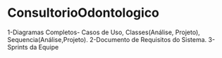 # ConsultorioOdontologico
1-Diagramas Completos- Casos de Uso, Classes(Análise, Projeto), Sequencia(Análise,Projeto).
2-Documento de Requisitos do Sistema.
3-Sprints da Equipe
